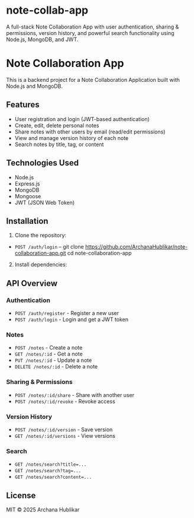 # note-collab-app
A full-stack Note Collaboration App with user authentication, sharing &amp; permissions, version history, and powerful search functionality using Node.js, MongoDB, and JWT.


# Note Collaboration App

This is a backend project for a Note Collaboration Application built with Node.js and MongoDB.

## Features

- User registration and login (JWT-based authentication)
- Create, edit, delete personal notes
- Share notes with other users by email (read/edit permissions)
- View and manage version history of each note
- Search notes by title, tag, or content

## Technologies Used

- Node.js
- Express.js
- MongoDB
- Mongoose
- JWT (JSON Web Token)

## Installation

1. Clone the repository:

- `POST /auth/login` –
git clone https://github.com/ArchanaHublikar/note-collaboration-app.git cd note-collaboration-app

2. Install dependencies:


## API Overview

### Authentication

- `POST /auth/register` - Register a new user
- `POST /auth/login` - Login and get a JWT token

### Notes

- `POST /notes` - Create a note
- `GET /notes/:id` - Get a note
- `PUT /notes/:id` - Update a note
- `DELETE /notes/:id` - Delete a note

### Sharing & Permissions

- `POST /notes/:id/share` - Share with another user
- `POST /notes/:id/revoke` - Revoke access

### Version History

- `POST /notes/:id/version` - Save version
- `GET /notes/:id/versions` - View versions

### Search

- `GET /notes/search?title=...`
- `GET /notes/search?tag=...`
- `GET /notes/search?content=...`

## License

MIT © 2025 Archana Hublikar
